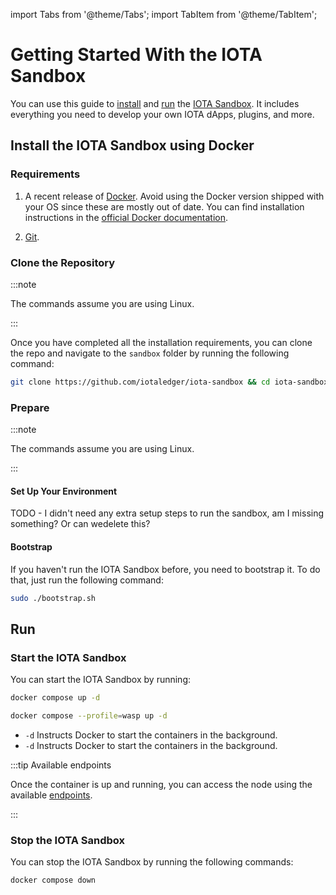 import Tabs from '@theme/Tabs';
import TabItem from '@theme/TabItem';

# Getting Started With the IOTA Sandbox

You can use this guide to [install](#install-the-iota-sandbox-using-docker)
and [run](#run) the [IOTA Sandbox](welcome.md).
It includes everything you need to develop your own IOTA dApps, plugins, and more.

## Install the IOTA Sandbox using Docker

### Requirements

1. A recent release of [Docker](https://www.docker.com/). Avoid using the Docker version shipped with your OS since these are mostly out of date. You can find installation instructions in the [official Docker documentation](https://docs.docker.com/).

2. [Git](https://git-scm.com/).

### Clone the Repository

:::note 

The commands assume you are using Linux.

:::

Once you have completed all the installation requirements, 
you can clone the repo and navigate to the `sandbox` folder by running the following command:

```sh
git clone https://github.com/iotaledger/iota-sandbox && cd iota-sandbox/sandbox
```

### Prepare

:::note

The commands assume you are using Linux.

:::

#### Set Up Your Environment

TODO - I didn't need any extra setup steps to run the sandbox, am I missing something? Or can wedelete this?

#### Bootstrap

If you haven't run the IOTA Sandbox before, you need to bootstrap it. To do that, just run the following command:

```sh
sudo ./bootstrap.sh
```

## Run

### Start the IOTA Sandbox

You can start the IOTA Sandbox by running:

<Tabs groupId="profile" queryString>
<TabItem value="default" label="Default">

```sh
docker compose up -d
```

</TabItem>
<TabItem value="wasp" label="Wasp">

```sh
docker compose --profile=wasp up -d
```

</TabItem>
</Tabs>

- `-d` Instructs Docker to start the containers in the background.
- `-d` Instructs Docker to start the containers in the background.


:::tip Available endpoints

Once the container is up and running, you can access the node using the
available [endpoints](references/endpoints.md).

:::

### Stop the IOTA Sandbox

You can stop the IOTA Sandbox by running the following commands:

```sh
docker compose down
```
